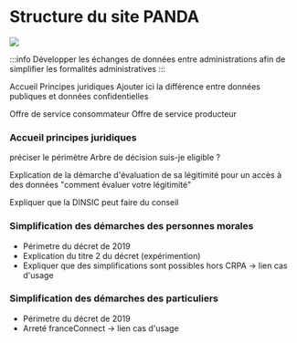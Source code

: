# **Structure du site** PANDA
![](https://pad.etalab.studio/uploads/upload_13b0eeb778248a014b29b8c3826a5a0f.png)

:::info
Développer les échanges de données entre administrations afin de simplifier les formalités administratives
:::

Accueil
Principes juridiques
Ajouter ici la différence entre données publiques et données confidentielles

Offre de service consommateur
Offre de service producteur


### Accueil principes juridiques
préciser le périmètre
Arbre de décision suis-je eligible ?

Explication de la démarche d'évaluation de sa légitimité pour un accès à des données "comment évaluer votre légitimité"

Expliquer que la DINSIC peut faire du conseil


### Simplification des démarches des personnes morales
- Périmetre du décret de 2019
- Explication du titre 2 du décret (expérimention)
- Expliquer que des simplifications sont possibles hors CRPA
-> lien cas d'usage

### Simplification des démarches des particuliers
- Périmetre du décret de 2019
- Arreté franceConnect
-> lien cas d'usage
